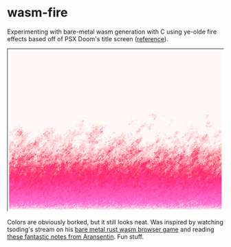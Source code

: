 # wasm-fire
Experimenting with bare-metal wasm generation with C using ye-olde fire effects based off of PSX Doom's title screen ([reference](https://github.com/fabiensanglard/DoomFirePSX)).

![Weee.](./flames.png)

Colors are obviously borked, but it still looks neat. Was inspired by watching tsoding's stream on his [bare metal rust wasm browser game](https://github.com/tsoding/rust-browser-game) and reading [these fantastic notes from Aransentin](https://aransentin.github.io/cwasm/). Fun stuff.
